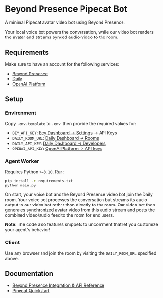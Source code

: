 # Beyond Presence Pipecat Bot

A minimal Pipecat avatar video bot using Beyond Presence.

Your local voice bot powers the conversation, while our video bot renders the avatar and streams synced audio-video to the room.

## Requirements

Make sure to have an account for the following services:

- [Beyond Presence](https://app.bey.chat)
- [Daily](https://www.daily.co)
- [OpenAI Platform](https://platform.openai.com)

## Setup

### Environment

Copy `.env.template` to `.env`, then provide the required values for:

- `BEY_API_KEY`: [Bey Dashboard -> Settings](https://app.bey.chat/settings) -> API Keys
- `DAILY_ROOM_URL`: [Daily Dashboard -> Rooms](https://dashboard.daily.co/rooms)
- `DAILY_API_KEY`: [Daily Dashboard -> Developers](https://dashboard.daily.co/developers)
- `OPENAI_API_KEY`: [OpenAI Platform -> API keys](https://platform.openai.com/settings/organization/api-keys)

### Agent Worker

Requires Python `>=3.10`. Run:

```sh
pip install -r requirements.txt
python main.py
```

On start, your voice bot and the Beyond Presence video bot join the Daily room.
Your voice bot processes the conversation but streams its audio output to our video bot rather than directly to the room.
Our video bot then generates synchronized avatar video from this audio stream and posts the combined video/audio feed to the room for end users.

**Note**: The code also features snippets to uncomment that let you customize your agent's behavior!

### Client

Use any browser and join the room by visiting the `DAILY_ROOM_URL` specified above.

## Documentation

- [Beyond Presence Integration & API Reference](https://docs.bey.dev/integration/livekit)
- [Pipecat Quickstart](https://docs.pipecat.ai/getting-started/quickstart)
